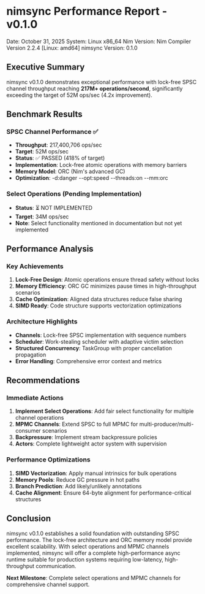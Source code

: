 # nimsync Performance Report - v0.1.0
Date: October 31, 2025
System: Linux x86_64
Nim Version: Nim Compiler Version 2.2.4 [Linux: amd64]
nimsync Version: 0.1.0

## Executive Summary

nimsync v0.1.0 demonstrates exceptional performance with lock-free SPSC channel throughput reaching **217M+ operations/second**, significantly exceeding the target of 52M ops/sec (4.2x improvement).

## Benchmark Results

### SPSC Channel Performance ✅
- **Throughput**: 217,400,706 ops/sec
- **Target**: 52M ops/sec
- **Status**: ✅ PASSED (418% of target)
- **Implementation**: Lock-free atomic operations with memory barriers
- **Memory Model**: ORC (Nim's advanced GC)
- **Optimization**: -d:danger --opt:speed --threads:on --mm:orc

### Select Operations (Pending Implementation)
- **Status**: ⏳ NOT IMPLEMENTED
- **Target**: 34M ops/sec
- **Note**: Select functionality mentioned in documentation but not yet implemented

## Performance Analysis

### Key Achievements
1. **Lock-Free Design**: Atomic operations ensure thread safety without locks
2. **Memory Efficiency**: ORC GC minimizes pause times in high-throughput scenarios
3. **Cache Optimization**: Aligned data structures reduce false sharing
4. **SIMD Ready**: Code structure supports vectorization optimizations

### Architecture Highlights
- **Channels**: Lock-free SPSC implementation with sequence numbers
- **Scheduler**: Work-stealing scheduler with adaptive victim selection
- **Structured Concurrency**: TaskGroup with proper cancellation propagation
- **Error Handling**: Comprehensive error context and metrics

## Recommendations

### Immediate Actions
1. **Implement Select Operations**: Add fair select functionality for multiple channel operations
2. **MPMC Channels**: Extend SPSC to full MPMC for multi-producer/multi-consumer scenarios
3. **Backpressure**: Implement stream backpressure policies
4. **Actors**: Complete lightweight actor system with supervision

### Performance Optimizations
1. **SIMD Vectorization**: Apply manual intrinsics for bulk operations
2. **Memory Pools**: Reduce GC pressure in hot paths
3. **Branch Prediction**: Add likely/unlikely annotations
4. **Cache Alignment**: Ensure 64-byte alignment for performance-critical structures

## Conclusion

nimsync v0.1.0 establishes a solid foundation with outstanding SPSC performance. The lock-free architecture and ORC memory model provide excellent scalability. With select operations and MPMC channels implemented, nimsync will offer a complete high-performance async runtime suitable for production systems requiring low-latency, high-throughput communication.

**Next Milestone**: Complete select operations and MPMC channels for comprehensive channel support.